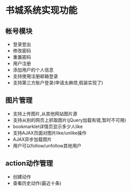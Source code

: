 # 书城系统实现功能
## 帐号模块
- 登录登出
- 修改密码
- 重置密码
- 用户注册
- 添加用户的个人信息
- 支持使用注册邮箱登录
- 支持第三方账户登录(申请太麻烦,假装实现了)

## 图片管理
- 支持上传图片,从其他网站图片源
- 支持从别的网页上抓取图片(jQuery加载有错,暂时不可用)
- bookmarklet详情页显示多少人like
- 支持AJAX页面对图片like/unlike操作
- AJAX异步加载图片
- 用户可以follow/unfollow其他用户

## action动作管理
- 创建动作
- 查看历史动作(最近十条)
